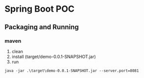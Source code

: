 # Spring Boot POC

## Packaging and Running

### maven

1. clean
1. install (target/demo-0.0.1-SNAPSHOT.jar)
1. run

```
java -jar .\target\demo-0.0.1-SNAPSHOT.jar --server.port=8081
```